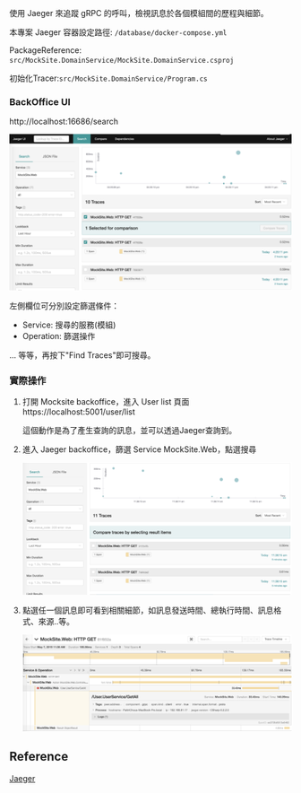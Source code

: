使用 Jaeger 來追蹤 gRPC 的呼叫，檢視訊息於各個模組間的歷程與細節。

本專案 Jaeger 容器設定路徑: `/database/docker-compose.yml`

PackageReference: `src/MockSite.DomainService/MockSite.DomainService.csproj`

初始化Tracer:`src/MockSite.DomainService/Program.cs`

### BackOffice UI

http://localhost:16686/search

![JaegerUI.png](images/JaegerUI.png)

左側欄位可分別設定篩選條件：
- Service: 搜尋的服務(模組)
- Operation: 篩選操作

... 等等，再按下"Find Traces"即可搜尋。

### 實際操作

1. 打開 Mocksite backoffice，進入 User list 頁面
https://localhost:5001/user/list

    這個動作是為了產生查詢的訊息，並可以透過Jaeger查詢到。

2. 進入 Jaeger backoffice，篩選 Service MockSite.Web，點選搜尋

    ![JaegerSearch.png](images/JaegerSearch.png)

3. 點選任一個訊息即可看到相關細節，如訊息發送時間、總執行時間、訊息格式、來源..等。

    ![JaegerMsgDetail.png](images/JaegerMsgDetail.png)


## Reference ##

[Jaeger](https://www.jaegertracing.io/)
